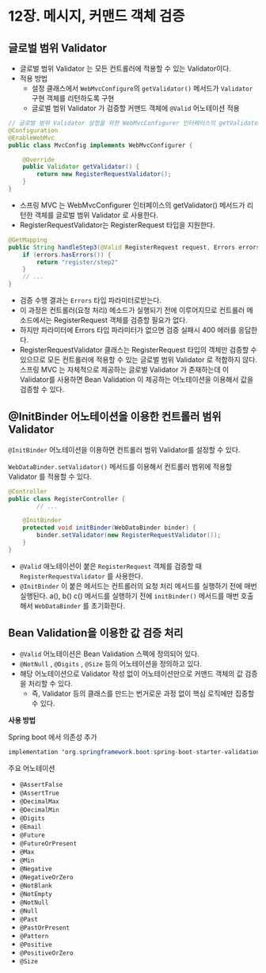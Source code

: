 # 12장. 메시지, 커맨드 객체 검증

## 글로벌 범위 Validator

- 글로벌 범위 Validator 는 모든 컨트롤러에 적용할 수 있는 Validator이다.
- 적용 방법
    - 설정 클래스에서 `WebMvcConfigure`의 `getValidator()` 메서드가 `Validator` 구현 객체를 리턴하도록 구현
    - 글로벌 범위 Validator 가 검증할 커맨드 객체에 `@Valid` 어노테이션 적용

```java
// 글로벌 범위 Validator 설정을 위한 WebMvcConfigurer 인터페이스의 getValidator() 메서드 구현
@Configuration
@EnableWebMvc
public class MvcConfig implements WebMvcConfigurer {

    @Override
    public Validator getValidator() {
        return new RegisterRequestValidator();
    }
}
```

- 스프링 MVC 는 WebMvcConfigurer 인터페이스의 getValidator() 메서드가 리턴한 객체를 글로벌 범위 Validator 로 사용한다.
- RegisterRequestValidator는 RegisterRequest 타입을 지원한다.

```java
@GetMapping
public String handleStep3(@Valid RegisterRequest request, Errors errors) {
    if (errors.hasErrors()) {
        return "register/step2"
    }
    // ...
}
```

- 검증 수행 결과는 `Errors` 타입 파라미터로받는다.
- 이 과정은 컨트롤러(요청 처리) 메소드가 실행되기 전에 이루어지므로 컨트롤러 메소드에서는 RegisterRequest 객체를 검증할 필요가 없다.
- 하지만 파라미터에 Errors 타입 파라미터가 없으면 검증 실패시 400 에러를 응답한다.
- RegisterRequestValidator 클래스는 RegisterRequest 타입의 객체만 검증할 수 있으므로 모든 컨트롤러에 적용할 수 있는 글로벌 범위 Validator 로 적합하지 않다. 스프링 MVC 는 자체적으로 제공하는 글로벌 Validator 가 존재하는데 이 Validator를 사용하면 Bean Validation 이 제공하는 어노테이션을 이용해서 값을 검증할 수 있다.

## @InitBinder 어노테이션을 이용한 컨트롤러 범위 Validator

`@InitBinder` 어노테이션을 이용하면 컨트롤러 범위 Validator를 설정할 수 있다.

`WebDataBinder.setValidator()` 메서드를 이용해서 컨트롤러 범위에 적용할 Validator 를 적용할 수 있다.

```java
@Controller
public class RegisterController {
		// ...

    @InitBinder
    protected void initBinder(WebDataBinder binder) {
        binder.setValidator(new RegisterRequestValidator());
    }
}
```

- `@Valid` 애노테이션이 붙은 `RegisterRequest` 객체를 검증할 때 `RegisterRequestValidator` 를 사용한다.
- `@InitBinder` 이 붙은 메서드는 컨트롤러의 요청 처리 메서드를 실행하기 전에 매번 실행된다. a(), b() c() 메서드를 실행하기 전에 `initBinder()` 메서드를 매번 호출해서 `WebDataBinder` 를 초기화한다.

## Bean Validation을 이용한 값 검증 처리

- `@Valid` 어노테이션은 Bean Validation 스펙에 정의되어 있다.
- `@NotNull` , `@Digits` , `@Size` 등의 어노테이션을 정의하고 있다.
- 해당 어노테이션으로 Validator 작성 없이 어노테이션만으로 커맨드 객체의 값 검증을 처리할 수 있다.
    - 즉, Validator 등의 클래스를 만드는 번거로운 과정 없이 핵심 로직에만 집중할 수 있다.

**사용 방법**

Spring boot 에서 의존성 추가

```java
implementation 'org.springframework.boot:spring-boot-starter-validation'
```

주요 어노테이션

- `@AssertFalse`
- `@AssertTrue`
- `@DecimalMax`
- `@DecimalMin`
- `@Digits`
- `@Email`
- `@Future`
- `@FutureOrPresent`
- `@Max`
- `@Min`
- `@Negative`
- `@NegativeOrZero`
- `@NotBlank`
- `@NotEmpty`
- `@NotNull`
- `@Null`
- `@Past`
- `@PastOrPresent`
- `@Pattern`
- `@Positive`
- `@PositiveOrZero`
- `@Size`